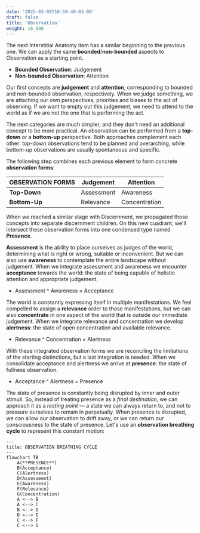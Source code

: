 ```yaml
---
date: '2025-03-09T16:59:40-03:00'
draft: false
title: 'Observation'
weight: 16_000
---
```


The next Interstitial Anatomy item has a similar beginning to the previous one. We can apply the same **bounded**/**non-bounded** aspects to Observation as a starting point.

- **Bounded Observation**: Judgement
- **Non-bounded Observation**: Attention

Our first concepts are **judgement** and **attention**, corresponding to bounded and non-bounded observation, respectively. When we judge something, we are attaching our own perspectives, priorities and biases to the act of observing. If we want to empty out this judgement, we need to attend to the world as if we are not the one that is performing the act.

The next categories are much simpler, and they don't need an additional concept to be more practical. An observation can be performed from a **top-down** or a **bottom-up** perspective. Both approaches complement each other: top-down observations tend to be planned and overarching, while bottom-up observations are usually spontaneous and specific. 

The following step combines each previous element to form concrete **observation forms**:

| **OBSERVATION FORMS** | **Judgement** | **Attention** |
|---|---|---|
| **Top-Down** | Assessment | Awareness |
| **Bottom-Up** | Relevance | Concentration |

When we reached a similar stage with Discernment, we propagated those concepts into separate discernment children. On this new cuadrant, we'll intersect these observation forms into one condensed type named **Presence**.

**Assessment** is the ability to place ourselves as judges of the world, determining what is right or wrong, suitable or inconvenient. But we can also use **awareness** to contemplate the entire landscape without judgement. When we integrate assessment and awareness we encounter **acceptance** towards the world: the state of being capable of holistic attention and appropriate judgement. 

- Assessment ^ Awareness = Acceptance

The world is constantly expressing itself in multiple manifestations. We feel compelled to assign a **relevance** order to those manifestations, but we can also **concentrate** in one aspect of the world that is outside our immediate judgement. When we integrate relevance and concentration we develop **alertness**: the state of open concentration and available relevance.

- Relevance ^ Concentration = Alertness

With these integrated observation forms we are reconciling the limitations of the starting distinctions, but a last integration is needed. When we consolidate acceptance and alertness we arrive at **presence**: the state of fullness observation.

- Acceptance ^ Alertness = Presence

The state of presence is constantly being disrupted by inner and outer stimuli. So, instead of treating presence as a *final destination*, we can approach it as a *resting point* — a state we can always return to, and not to pressure ourselves to remain in perpetually. When presence is disrupted, we can allow our observation to drift away, or we can return our consciousness to the state of presence. Let's use an **observation breathing cycle** to represent this constant motion:

```mermaid
---
title: OBSERVATION BREATHING CYCLE
---
flowchart TB
    A(**PRESENCE**)
    B(Acceptance)
    C(Alertness)
    D(Assessment)
    E(Awareness)
    F(Relevance)
    G(Concentration)
    A <--> B
    A <--> C
    B <--> D
    B <--> E
    C <--> F
    C <--> G
```
